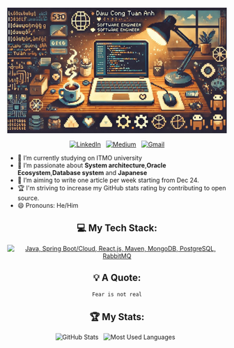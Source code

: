 <div align="center">
    
![Dau Cong Tuan Anh - Software Engineer](assets/background.jpg)

[![LinkedIn](https://skillicons.dev/icons?i=linkedin)](https://www.linkedin.com/in/dau-tuan-anh-872b091a6/) &nbsp;
[![Medium](https://skillicons.dev/icons?i=devto)](https://medium.com/@tuananhdaucong) &nbsp;
[![Gmail](https://skillicons.dev/icons?i=gmail)](mailto:tuananhdaucong@gmail.com)

</div>

- 🔭 I’m currently studying on ITMO university
- 🌱 I’m passionate about <b>System architecture</b>,<b>Oracle Ecosystem</b>,<b>Database system</b> and <b>Japanese</b>  
- 📝 I’m aiming to write one article per week starting from Dec 24.
- 🏆 I'm striving to increase my GitHub stats rating by contributing to open source.
- 😄 Pronouns: He/Him

<div align="center">
    
## 💻 My Tech Stack:

[![Java, Spring Boot/Cloud, React.js, Maven, MongoDB, PostgreSQL, RabbitMQ](https://skillicons.dev/icons?i=java,spring,react,maven,mongodb,postgres,rabbitmq)](https://skillicons.dev)

## 💡 A Quote:

```
Fear is not real
```

## 🏆 My Stats:

<p>
    <img height=175 alt="GitHub Stats" src="https://github-readme-stats.vercel.app/api?username=andrey551&show_icons=true&count_private=true&theme=dark" />&nbsp;&nbsp;
    <img height=175 alt="Most Used Languages" src="https://github-readme-stats.vercel.app/api/top-langs/?username=andrey551&layout=compact&theme=dark" />&nbsp;&nbsp;
</p>
